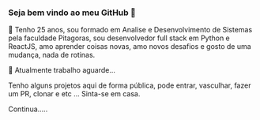 ### Seja bem vindo ao meu GitHub 👋

💬 Tenho 25 anos, sou formado em Analise e Desenvolvimento de Sistemas pela faculdade Pitagoras, sou desenvolvedor full stack em Python e ReactJS, amo aprender coisas novas, amo novos desafios e gosto de uma mudança, nada de rotinas.


🔭 Atualmente trabalho aguarde...

Tenho alguns projetos aqui de forma pública, pode entrar, vasculhar, fazer um PR, clonar e etc ... Sinta-se em casa.

Continua.....
